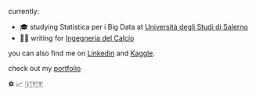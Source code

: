 currently:
  - 🎓 studying Statistica per i Big Data at [Università degli Studi di Salerno](https://www.unisa.it/)
  - ✍🏼 writing for [Ingegneria del Calcio](https://ingegneriadelcalcio.com/)
  
you can also find me on [Linkedin](https://www.linkedin.com/in/lorenzotarcinale/) and [Kaggle](https://www.kaggle.com/lorenzotarcinale).

check out my [portfolio](https://github.com/lorenzotrcnl/lorenzotrcnl/blob/main/portfolio.md)

⚽️ 📈 🇮🇹🇹

<!---
lorenzotrcnl/lorenzotrcnl is a ✨ special ✨ repository because its `README.md` (this file) appears on your GitHub profile.
You can click the Preview link to take a look at your changes.
--->
